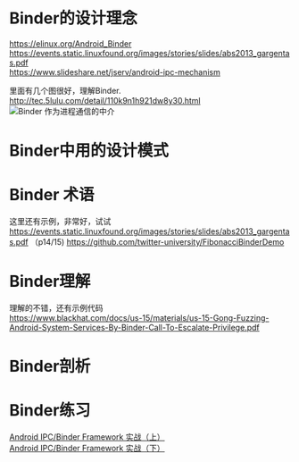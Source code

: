 

# Binder的设计理念
https://elinux.org/Android_Binder <br>
https://events.static.linuxfound.org/images/stories/slides/abs2013_gargentas.pdf <br>
https://www.slideshare.net/jserv/android-ipc-mechanism <br>

里面有几个图很好，理解Binder.<br>
http://tec.5lulu.com/detail/110k9n1h921dw8y30.html <br>
![Binder 作为进程通信的中介](http://static.yihaodou.com/up_img/2014/10/1412396554542f760a95150.png)<br>
# Binder中用的设计模式


# Binder 术语
这里还有示例，非常好，试试 <br>
https://events.static.linuxfound.org/images/stories/slides/abs2013_gargentas.pdf （p14/15)
https://github.com/twitter-university/FibonacciBinderDemo <br>


# Binder理解
理解的不错，还有示例代码<br>
https://www.blackhat.com/docs/us-15/materials/us-15-Gong-Fuzzing-Android-System-Services-By-Binder-Call-To-Escalate-Privilege.pdf <br>

# Binder剖析

# Binder练习
[Android IPC/Binder Framework 实战（上）](https://www.zybuluo.com/mSolo/note/85865)<br>
[Android IPC/Binder Framework 实战（下）](https://www.zybuluo.com/mSolo/note/85874)<br>
